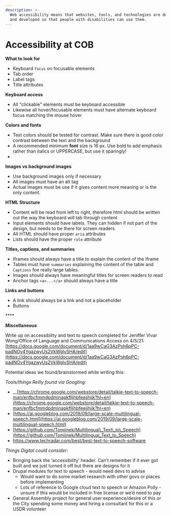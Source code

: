 ```yaml
---
description: >-
  Web accessibility means that websites, tools, and technologies are designed
  and developed so that people with disabilities can use them.
---
```


# Accessibility at COB

**What to look for**

* Keyboard `focus` on focusable elements
* Tab order
* Label tags
* Title attributes

**Keyboard access**

* All "clickable" elements must be keyboard accessible
* Likewise all hover/focusable elements must have alternate keyboard focus matching the mouse hover

**Colors and fonts**

* Text colors should be tested for contrast. Make sure there is good color contrast between the text and the background
* A recommended minimum **font** size is 16 px. Use bold to add emphasis rather than italics or UPPERCASE, but use it sparingly!
* 
**Images vs background images**

* Use background images only if necessary
* All images must have an alt tag
* Actual images must be use if it gives content more meaning or is the only content.

**HTML Structure**

* Content will be read from left to right, therefore html should be written out the way the keyboard will tab through content
* Input elements should have labels. They can hidden if not part of the design, but needs to be there for screen readers
* All HTML should have proper `aria` attributes
* Lists should have the proper `role` attribute

**Titles, captions, and summaries**

* Iframes should always have a title to explain the content of the iframe
* Tables must have `summaries` explaining the content of the table and `Captions` foe really large tables.
* Images should always have meaningful titles for screen readers to read
* Anchor tags `<a>...</a>` should always have a title

**Links and buttons**

* A link should always be a link and not a placeholder
* Buttons 

\*\*\*\*

**Miscellaneous**

Write up on accessibility and text to speech completed for Jeniffer Vivar Wong/Office of Language and Communications Access on 4/5/21: [https://docs.google.com/document/d/1aa9wCaG3AzPsh6pPC-padNOv4YgazwyUs2VkWglvSHA/edit](https://docs.google.com/document/d/1aa9wCaG3AzPsh6pPC-padNOv4YgazwyUs2VkWglvSHA/edit)

Potential ideas we found/brainstormed while writing this: 

_Tools/things Reilly found via Googling:_ 

* \_\_[https://chrome.google.com/webstore/detail/talkie-text-to-speech-man/enfbcfmmdpdminapkflljhbfeejjhjjk?hl=en](https://chrome.google.com/webstore/detail/talkie-text-to-speech-man/enfbcfmmdpdminapkflljhbfeejjhjjk?hl=en)
* [https://ai.googleblog.com/2019/09/large-scale-multilingual-speech.html](https://ai.googleblog.com/2019/09/large-scale-multilingual-speech.html)
* [https://github.com/Tomiinek/Multilingual\_Text\_to\_Speech](https://github.com/Tomiinek/Multilingual_Text_to_Speech)
* https://www.techradar.com/best/best-text-to-speech-software

_Things Digital could consider:_ 

* Bringing back the ‘accessibility’ header. Can’t remember if it ever got built and we just turned it off but there are designs for it
* Drupal modules for text to speech - would need devs to advise 
  * Would want to do some market research with other govs or places before implementing 
  * Lots of reference to Google cloud text to speech or Amazon Polly - unsure if this would be included in free license or we’d need to pay
* General Assembly project for general user experience/desire of this or the City spending some money and hiring a consultant for this or a USDR volunteer



